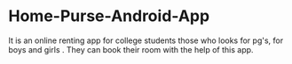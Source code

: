 # Home-Purse-Android-App
It is an online renting app for college students those who looks for pg's, for boys  and girls . They can book their room with the help of this app.
